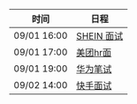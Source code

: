 | 时间          | 日程                                                                                                                                                                         |
| ----------- | -------------------------------------------------------------------------------------------------------------------------------------------------------------------------- |
| 09/01 16:00 | [SHEIN 面试](https://www.google.com/calendar/event?eid=Y2dwMzRwYjE2MWkzYWJiNGNkaDY0YjlrY2RqNjhiOW82a3AzY2I5bDZkZ2owY2oxNmNwNmFvcjU2ayBjNmtlb2lsYWZ2OTlwMTl2bDdmYWlkdThta0Bn) |
| 09/01 17:00 | [美团hr面](https://www.google.com/calendar/event?eid=YzRwMzBjOW02MG8zZWI5ajc0czMwYjlrNnRoNjRiYjFjY3JqZWI5bTZsajY2cDM1NzBzamdjMW1jbyBjNmtlb2lsYWZ2OTlwMTl2bDdmYWlkdThta0Bn)    |
| 09/01 19:00 | [华为笔试](https://www.google.com/calendar/event?eid=Y2dxbTZjOWk3NWozZ2I5ajcxZ2pnYjlrY2dzamdiYjI2NHMzOGJiMzYwcDZhb2ozNm9ybWNvcjY2ZyBjNmtlb2lsYWZ2OTlwMTl2bDdmYWlkdThta0Bn)     |
| 09/02 14:00 | [快手面试](https://www.google.com/calendar/event?eid=Y29yamljaG1jaGlqOGJiNDY5aTNjYjlrNnRnbTRiOXA2NHJqMGI5a2NnbzNlYzFpNjRwbTJkcjJjbyBjNmtlb2lsYWZ2OTlwMTl2bDdmYWlkdThta0Bn)     |